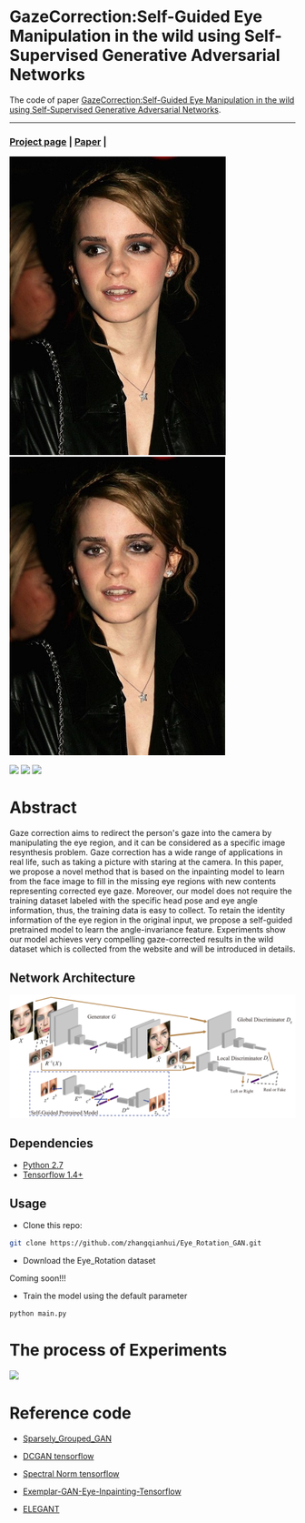 # GazeCorrection:Self-Guided Eye Manipulation in the wild using Self-Supervised Generative Adversarial Networks
The code of paper [GazeCorrection:Self-Guided Eye Manipulation in the wild using Self-Supervised Generative Adversarial Networks](https://arxiv.org/). 

--------------------------------------------

### [Project page](https://nips2019.wixsite.com/gazegan) | [Paper](https://arxiv.org/) | 

![](img/1.jpg)
![](img/2.jpg)

![](img/gif/gif1/age.gif)
![](img/gif/gif2/age.gif)
![](img/gif/gif3/age.gif)

# Abstract
Gaze correction aims to redirect the person's gaze into the camera by manipulating the eye region, and
it can be considered as a specific image resynthesis problem. Gaze correction has a wide
range of applications in real life, such as taking a picture with staring at the camera.
In this paper, we propose a novel method that is based on the inpainting model to learn from
the face image to fill in the missing eye regions with new contents representing corrected eye gaze.
Moreover, our model does not require the training dataset labeled with
the specific head pose and eye angle information, thus, the training data is easy to collect.
To retain the identity information of the eye region in the original input,
we propose a self-guided pretrained model to learn the angle-invariance feature.
Experiments show our model achieves very compelling gaze-corrected results in the wild dataset which is collected
from the website and will be introduced in details. 

## Network Architecture

![](img/model.jpg)


## 

## Dependencies
* [Python 2.7](https://www.python.org/download/releases/2.7/)
* [Tensorflow 1.4+](https://github.com/tensorflow/tensorflow)


## Usage

- Clone this repo:
```bash
git clone https://github.com/zhangqianhui/Eye_Rotation_GAN.git
```
- Download the Eye_Rotation dataset

Coming soon!!!

- Train the model using the default parameter
```bash
python main.py 
```


# The process of Experiments

![](img/output.jpg)

# Reference code

- [Sparsely_Grouped_GAN](https://github.com/zhangqianhui/Sparsely-Grouped-GAN)

- [DCGAN tensorflow](https://github.com/carpedm20/DCGAN-tensorflow)

- [Spectral Norm tensorflow](https://github.com/taki0112/Spectral_Normalization-Tensorflow)

- [Exemplar-GAN-Eye-Inpainting-Tensorflow](https://github.com/zhangqianhui/Exemplar-GAN-Eye-Inpainting-Tensorflow.git)

- [ELEGANT](https://github.com/Prinsphield/ELEGANT)
